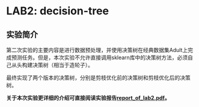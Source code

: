 # LAB2: decision-tree

## 实验简介

第二次实验的主要内容是进行数据预处理，并使用决策树在经典数据集Adult上完成预测任务。但是，本次实验不允许直接调用sklearn库中的决策树方法，必须自己从头构建决策树（相当于造轮子）。

最终实现了两个版本的决策树，分别是剪枝优化前的决策树和剪枝优化后的决策树。

**关于本次实验更详细的介绍可直接阅读实验报告[report_of_lab2.pdf](./report_of_lab2.pdf)。**

